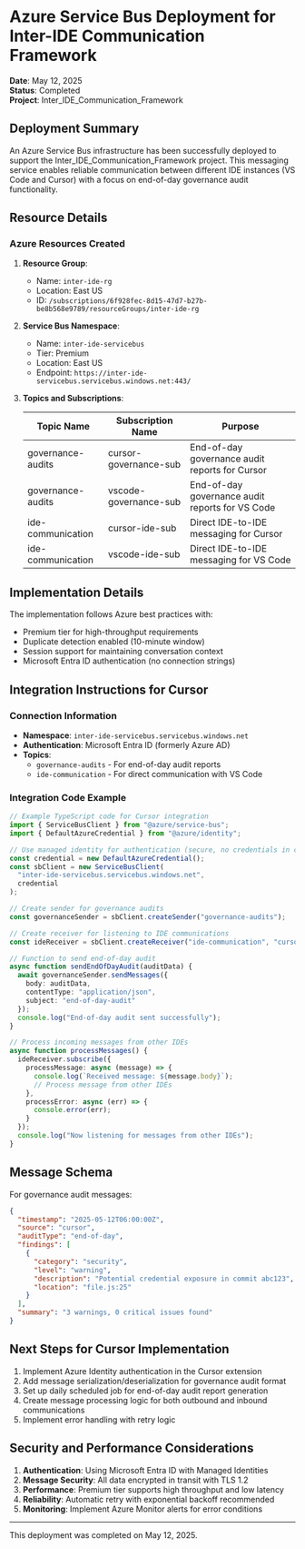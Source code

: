 # Azure Service Bus Deployment for Inter-IDE Communication Framework

**Date**: May 12, 2025  
**Status**: Completed  
**Project**: Inter_IDE_Communication_Framework  

## Deployment Summary

An Azure Service Bus infrastructure has been successfully deployed to support the Inter_IDE_Communication_Framework project. This messaging service enables reliable communication between different IDE instances (VS Code and Cursor) with a focus on end-of-day governance audit functionality.

## Resource Details

### Azure Resources Created

1. **Resource Group**:
   - Name: `inter-ide-rg`
   - Location: East US
   - ID: `/subscriptions/6f928fec-8d15-47d7-b27b-be8b568e9789/resourceGroups/inter-ide-rg`

2. **Service Bus Namespace**:
   - Name: `inter-ide-servicebus`
   - Tier: Premium
   - Location: East US
   - Endpoint: `https://inter-ide-servicebus.servicebus.windows.net:443/`

3. **Topics and Subscriptions**:

   | Topic Name | Subscription Name | Purpose |
   |------------|-------------------|---------|
   | governance-audits | cursor-governance-sub | End-of-day governance audit reports for Cursor |
   | governance-audits | vscode-governance-sub | End-of-day governance audit reports for VS Code |
   | ide-communication | cursor-ide-sub | Direct IDE-to-IDE messaging for Cursor |
   | ide-communication | vscode-ide-sub | Direct IDE-to-IDE messaging for VS Code |

## Implementation Details

The implementation follows Azure best practices with:
- Premium tier for high-throughput requirements
- Duplicate detection enabled (10-minute window)
- Session support for maintaining conversation context
- Microsoft Entra ID authentication (no connection strings)

## Integration Instructions for Cursor

### Connection Information
- **Namespace**: `inter-ide-servicebus.servicebus.windows.net`
- **Authentication**: Microsoft Entra ID (formerly Azure AD)
- **Topics**: 
  - `governance-audits` - For end-of-day audit reports
  - `ide-communication` - For direct communication with VS Code

### Integration Code Example

```typescript
// Example TypeScript code for Cursor integration
import { ServiceBusClient } from "@azure/service-bus";
import { DefaultAzureCredential } from "@azure/identity";

// Use managed identity for authentication (secure, no credentials in code)
const credential = new DefaultAzureCredential();
const sbClient = new ServiceBusClient(
  "inter-ide-servicebus.servicebus.windows.net",
  credential
);

// Create sender for governance audits
const governanceSender = sbClient.createSender("governance-audits");

// Create receiver for listening to IDE communications
const ideReceiver = sbClient.createReceiver("ide-communication", "cursor-ide-sub");

// Function to send end-of-day audit
async function sendEndOfDayAudit(auditData) {
  await governanceSender.sendMessages({
    body: auditData,
    contentType: "application/json",
    subject: "end-of-day-audit"
  });
  console.log("End-of-day audit sent successfully");
}

// Process incoming messages from other IDEs
async function processMessages() {
  ideReceiver.subscribe({
    processMessage: async (message) => {
      console.log(`Received message: ${message.body}`);
      // Process message from other IDEs
    },
    processError: async (err) => {
      console.error(err);
    }
  });
  console.log("Now listening for messages from other IDEs");
}
```

## Message Schema

For governance audit messages:

```json
{
  "timestamp": "2025-05-12T06:00:00Z",
  "source": "cursor",
  "auditType": "end-of-day",
  "findings": [
    {
      "category": "security",
      "level": "warning",
      "description": "Potential credential exposure in commit abc123",
      "location": "file.js:25"
    }
  ],
  "summary": "3 warnings, 0 critical issues found"
}
```

## Next Steps for Cursor Implementation

1. Implement Azure Identity authentication in the Cursor extension
2. Add message serialization/deserialization for governance audit format
3. Set up daily scheduled job for end-of-day audit report generation
4. Create message processing logic for both outbound and inbound communications
5. Implement error handling with retry logic

## Security and Performance Considerations

1. **Authentication**: Using Microsoft Entra ID with Managed Identities
2. **Message Security**: All data encrypted in transit with TLS 1.2
3. **Performance**: Premium tier supports high throughput and low latency
4. **Reliability**: Automatic retry with exponential backoff recommended
5. **Monitoring**: Implement Azure Monitor alerts for error conditions

---

This deployment was completed on May 12, 2025.

